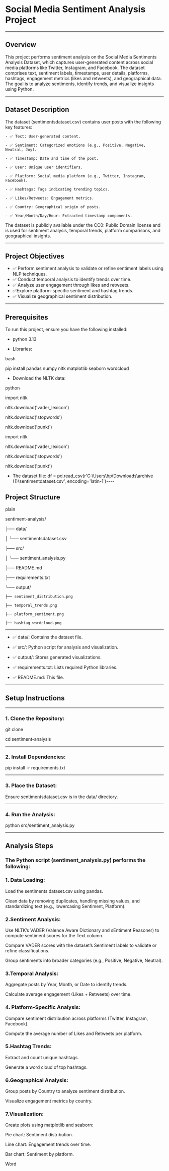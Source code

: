 # Social Media Sentiment Analysis Project
----


## Overview 

This project performs sentiment analysis on the Social Media Sentiments Analysis Dataset, which captures user-generated content across social media platforms like Twitter, Instagram, and Facebook. The dataset comprises text, sentiment labels, timestamps, user details, platforms, hashtags, engagement metrics (likes and retweets), and geographical data. The goal is to analyze sentiments, identify trends, and visualize insights using Python.

----

## Dataset Description

The dataset (sentimentsdataset.csv) contains user posts with the following key features:

    - ✅ Text: User-generated content.
    
    - ✅ Sentiment: Categorized emotions (e.g., Positive, Negative, Neutral, Joy).
    
    - ✅ Timestamp: Date and time of the post.
    
    - ✅ User: Unique user identifiers.
    
    - ✅ Platform: Social media platform (e.g., Twitter, Instagram, Facebook).
    
    - ✅ Hashtags: Tags indicating trending topics.
    
    - ✅ Likes/Retweets: Engagement metrics.
    
    - ✅ Country: Geographical origin of posts.
    
    - ✅ Year/Month/Day/Hour: Extracted timestamp components.
    


The dataset is publicly available under the CC0: Public Domain license and is used for sentiment analysis, temporal trends, platform comparisons, and geographical insights.

----

## Project Objectives

  - ✅ Perform sentiment analysis to validate or refine sentiment labels using NLP techniques.
  - ✅ Conduct temporal analysis to identify trends over time.
  - ✅ Analyze user engagement through likes and retweets.
  - ✅Explore platform-specific sentiment and hashtag trends.
  - ✅ Visualize geographical sentiment distribution.
----

## Prerequisites

To run this project, ensure you have the following installed:

 - python 3.13
   
 - Libraries:
   
 bash 
 
 pip install pandas numpy nltk matplotlib seaborn wordcloud
 

- Download the NLTK data:
  
 python 
 
  import nltk
  
  nltk.download('vader_lexicon')
  
  nltk.download('stopwords')
  
  nltk.download('punkt')
  
import nltk

nltk.download('vader_lexicon')

nltk.download('stopwords')

nltk.download('punkt')

- The dataset file: df = pd.read_csv(r'C:\Users\hp\Downloads\archive (1)\sentimentdataset.csv', encoding='latin-1')----

## Project Structure 

plain

 sentiment-analysis/

├── data/

│   └── sentimentsdataset.csv

├── src/

│   └── sentiment_analysis.py

├── README.md

├── requirements.txt

└── output/

    ├── sentiment_distribution.png
    
    ├── temporal_trends.png
    
    ├── platform_sentiment.png
    
    ├── hashtag_wordcloud.png
    
----

- ✅ data/: Contains the dataset file.
  
- ✅ src/: Python script for analysis and visualization.
  
- ✅ output/: Stores generated visualizations.
  
- ✅ requirements.txt: Lists required Python libraries.
  
- ✅ README.md: This file. 
----

## Setup Instructions

----

### 1. Clone the Repository:

git clone <repository-url>

cd sentiment-analysis

----
### 2. Install Dependencies:

pip install -r requirements.txt

----
### 3. Place the Dataset:

Ensure sentimentsdataset.csv is in the data/ directory.

----

### 4. Run the Analysis:

python src/sentiment_analysis.py

----

## Analysis Steps


### The Python script (sentiment_analysis.py) performs the following:

### 1. Data Loading:


Load the sentiments dataset.csv using pandas.

Clean data by removing duplicates, handling missing values, and standardizing text (e.g., lowercasing Sentiment, Platform).

### 2.Sentiment Analysis:

Use NLTK’s VADER (Valence Aware Dictionary and sEntiment Reasoner) to compute sentiment scores for the Text column.

Compare VADER scores with the dataset’s Sentiment labels to validate or refine classifications.

Group sentiments into broader categories (e.g., Positive, Negative, Neutral).


### 3.Temporal Analysis:

Aggregate posts by Year, Month, or Date to identify trends.

Calculate average engagement (Likes + Retweets) over time.

### 4. Platform-Specific Analysis:

Compare sentiment distribution across platforms (Twitter, Instagram, Facebook).

Compute the average number of Likes and Retweets per platform.

### 5.Hashtag Trends:

Extract and count unique hashtags.

Generate a word cloud of top hashtags.

### 6.Geographical Analysis:

Group posts by Country to analyze sentiment distribution.

Visualize engagement metrics by country.


### 7.Visualization:

Create plots using matplotlib and seaborn:

Pie chart: Sentiment distribution.

Line chart: Engagement trends over time.

Bar chart: Sentiment by platform.

Word








